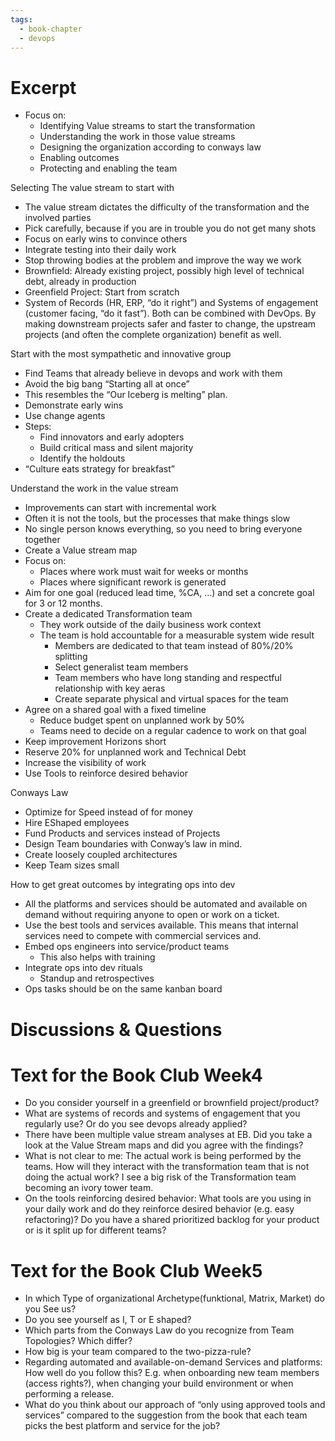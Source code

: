 ```yaml
---
tags:
  - book-chapter
  - devops
---
```

# Excerpt

- Focus on:
    - Identifying Value streams to start the transformation
    - Understanding the work in those value streams
    - Designing the organization according to conways law
    - Enabling outcomes
    - Protecting and enabling the team

Selecting The value stream to start with

- The value stream dictates the difficulty of the transformation and the involved parties
- Pick carefully, because if you are in trouble you do not get many shots
- Focus on early wins to convince others
- Integrate testing into their daily work
- Stop throwing bodies at the problem and improve the way we work
- Brownfield: Already existing project, possibly high level of technical debt, already in production
- Greenfield Project: Start from scratch
- System of Records (HR, ERP, “do it right”) and Systems of engagement (customer facing, “do it fast”). Both can be combined with DevOps. By making downstream projects safer and faster to change, the upstream projects (and often the complete organization) benefit as well.

Start with the most sympathetic and innovative group

- Find Teams that already believe in devops and work with them
- Avoid the big bang “Starting all at once”
- This resembles the “Our Iceberg is melting” plan.
- Demonstrate early wins
- Use change agents
- Steps:
    - Find innovators and early adopters
    - Build critical mass and silent majority
    - Identify the holdouts
- “Culture eats strategy for breakfast”

Understand the work in the value stream

- Improvements can start with incremental work
- Often it is not the tools, but the processes that make things slow
- No single person knows everything, so you need to bring everyone together
- Create a Value stream map
- Focus on:
    - Places where work must wait for weeks or months
    - Places where significant rework is generated
- Aim for one goal (reduced lead time, %CA, …) and set a concrete goal for 3 or 12 months.
- Create a dedicated Transformation team
    - They work outside of the daily business work context
    - The team is hold accountable for a measurable system wide result
        - Members are dedicated to that team instead of 80%/20% splitting
        - Select generalist team members
        - Team members who have long standing and respectful relationship with key aeras
        - Create separate physical and virtual spaces for the team
- Agree on a shared goal with a fixed timeline
    - Reduce budget spent on unplanned work by 50%
    - Teams need to decide on a regular cadence to work on that goal
- Keep improvement Horizons short
- Reserve 20% for unplanned work and Technical Debt
- Increase the visibility of work
- Use Tools to reinforce desired behavior

Conways Law

- Optimize for Speed instead of for money
- Hire EShaped employees
- Fund Products and services instead of Projects
- Design Team boundaries with Conway’s law in mind.
- Create loosely coupled architectures
- Keep Team sizes small

How to get great outcomes by integrating ops into dev

- All the platforms and services should be automated and available on demand without requiring anyone to open or work on a ticket.
- Use the best tools and services available. This means that internal services need to compete with commercial services and.
- Embed ops engineers into service/product teams
    - This also helps with training
- Integrate ops into dev rituals
    - Standup and retrospectives
- Ops tasks should be on the same kanban board

# Discussions & Questions

# Text for the Book Club Week4

- Do you consider yourself in a greenfield or brownfield project/product?
- What are systems of records and systems of engagement that you regularly use? Or do you see devops already applied?
- There have been multiple value stream analyses at EB. Did you take a look at the Value Stream maps and did you agree with the findings?
- What is not clear to me: The actual work is being performed by the teams. How will they interact with the transformation team that is not doing the actual work? I see a big risk of the Transformation team becoming an ivory tower team.
- On the tools reinforcing desired behavior: What tools are you using in your daily work and do they reinforce desired behavior (e.g. easy refactoring)? Do you have a shared prioritized backlog for your product or is it split up for different teams?

# Text for the Book Club Week5

- In which Type of organizational Archetype(funktional, Matrix, Market) do you See us?
- Do you see yourself as I, T or E shaped?
- Which parts from the Conways Law do you recognize from Team Topologies? Which differ?
- How big is your team compared to the two-pizza-rule?
- Regarding automated and available-on-demand Services and platforms: How well do you follow this? E.g. when onboarding new team members (access rights?), when changing your build environment or when performing a release.
- What do you think about our approach of “only using approved tools and services” compared to the suggestion from the book that each team picks the best platform and service for the job?
